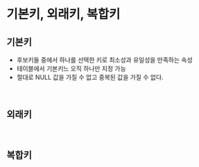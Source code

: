 #  기본키, 외래키, 복합키

## 기본키
- 후보키들 중에서 하나를 선택한 키로 최소성과 유일성을 만족하는 속성
- 테이블에서 기본키느 오직 하나만 지정 가능
- 절대로 NULL 값을 가질 수 없고 중복된 값을 가질 수 없다.

</br>

## 외래키


</br>

## 복합키



</br>

